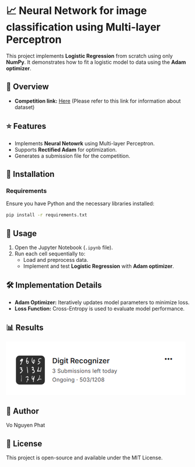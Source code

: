 # 📈 Neural Network for image classification using Multi-layer Perceptron

This project implements **Logistic Regression** from scratch using only **NumPy**. It demonstrates how to fit a logistic model to data using the **Adam optimizer**.

## 📖 Overview
- **Competition link:** [Here](https://www.kaggle.com/competitions/digit-recognizer/data) (Please refer to this link for information about dataset)

## ⭐ Features

- Implements **Neural Netowrk** using Multi-layer Perceptron.  
- Supports **Rectified Adam** for optimization.  
- Generates a submission file for the competition.

## 🔧 Installation

### Requirements

Ensure you have Python and the necessary libraries installed:

```bash
pip install -r requirements.txt
```

## 🚀 Usage

1. Open the Jupyter Notebook (`.ipynb` file).
2. Run each cell sequentially to:
   - Load and preprocess data.  
   - Implement and test **Logistic Regression** with **Adam optimizer**.

## 🛠️ Implementation Details

- **Adam Optimizer:** Iteratively updates model parameters to minimize loss.  
- **Loss Function:** Cross-Entropy is used to evaluate model performance.  

## 📊 Results

![Model Performance](ranking.png)

## 👤 Author

Vo Nguyen Phat

## 📜 License

This project is open-source and available under the MIT License.

